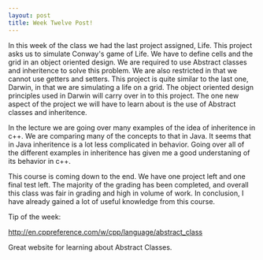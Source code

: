 ```yaml
---
layout: post
title: Week Twelve Post!
---
```


In this week of the class we had the last project assigned, Life. This project asks us to simulate Conway's game
of Life. We have to define cells and the grid in an object oriented design. We are required to use Abstract classes
and inheritence to solve this problem. We are also restricted in that we cannot use getters and setters. This
project is quite similar to the last one, Darwin, in that we are simulating a life on a grid. The object oriented
design principles used in Darwin will carry over in to this project. The one new aspect of the project we will
have to learn about is the use of Abstract classes and inheritence. 

In the lecture we are going over many examples of the idea of inheritence in c++. We are comparing many of the 
concepts to that in Java. It seems that in Java inheritence is a lot less complicated in behavior. Going over all
of the different examples in inheritence has given me a good understaning of its behavior in c++. 

This course is coming down to the end. We have one project left and one final test left. The majority of the grading
has been completed, and overall this class was fair in grading and high in volume of work. In conclusion, I have 
already gained a lot of useful knowledge from this course. 

Tip of the week:

<a href="http://en.cppreference.com/w/cpp/language/abstract_class">http://en.cppreference.com/w/cpp/language/abstract_class</a>

Great website for learning about Abstract Classes.
